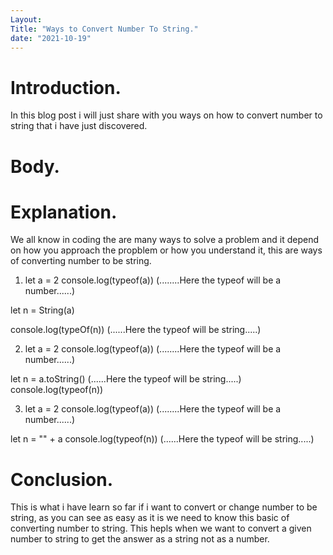 ```yaml
---
Layout: 
Title: "Ways to Convert Number To String."
date: "2021-10-19"
---
```


# Introduction.

In this blog post i will just share with you ways on how to convert number to string that i have just discovered. 

# Body.

# Explanation.

We all know in coding the are many ways to solve a problem and it depend on how you approach the propblem or how you understand it, this are ways of converting number to be string.

1. let a = 2 
   console.log(typeof(a))   (........Here the typeof will be a number......)

let n = String(a)

console.log(typeOf(n))  (......Here the typeof will be string.....) 

2. let a = 2
  console.log(typeof(a)) (........Here the typeof will be a number......)

let n = a.toString()  (......Here the typeof will be string.....) 
console.log(typeof(n))

3. let a = 2
   console.log(typeof(a)) (........Here the typeof will be a number......)

let n = "" + a
console.log(typeof(n))   (......Here the typeof will be string.....) 


# Conclusion.

This is what i have learn so far if i want to convert or change number to be string, as you can see as easy as it is we need to know this basic of converting number to string. This hepls when we want to convert a given number to string to get the answer as a string not as a number.